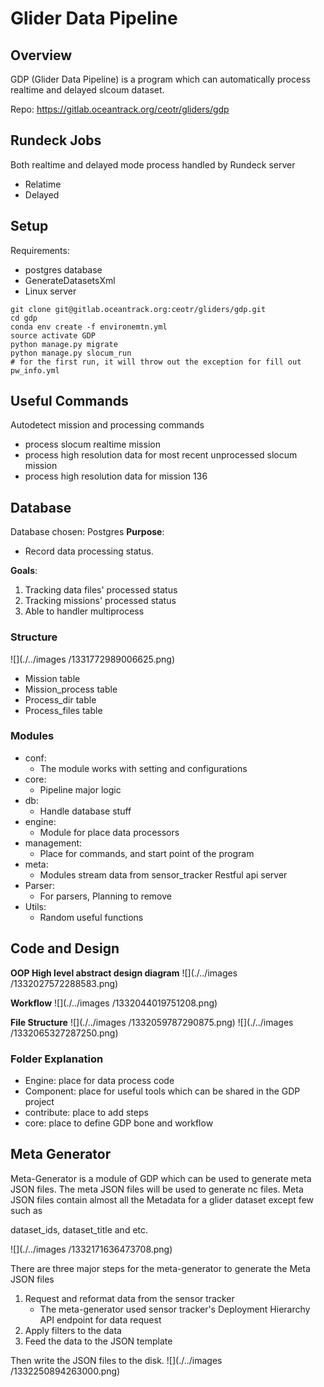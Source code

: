 # Glider Data Pipeline

## Overview

GDP (Glider Data Pipeline) is a program which can automatically process realtime and delayed slcoum dataset.

Repo: https://gitlab.oceantrack.org/ceotr/gliders/gdp

## Rundeck Jobs

Both realtime and delayed mode process handled by Rundeck server

- Relatime
- Delayed

## Setup

Requirements:

- postgres database
- GenerateDatasetsXml
- Linux server

```shell
git clone git@gitlab.oceantrack.org:ceotr/gliders/gdp.git
cd gdp
conda env create -f environemtn.yml
source activate GDP
python manage.py migrate
python manage.py slocum_run
# for the first run, it will throw out the exception for fill out pw_info.yml
```

## Useful Commands

Autodetect mission and processing commands

- process slocum realtime mission
- process high resolution data for most recent unprocessed slocum mission
- process high resolution data for mission 136

## Database

Database chosen: Postgres
**Purpose**:

- Record data processing status.

**Goals**:

1. Tracking data files' processed status
2. Tracking missions' processed status
3. Able to handler multiprocess

### Structure

![](./../images /1331772989006625.png)

- Mission table
- Mission_process table
- Process_dir table
- Process_files table

### Modules

- conf:
    - The module works with setting and configurations
- core:
    - Pipeline major logic
- db:
    - Handle database stuff
- engine:
    - Module for place data processors
- management:
    - Place for commands, and start point of the program
- meta:
    - Modules stream data from sensor_tracker Restful api server
- Parser:
    - For parsers, Planning to remove
- Utils:
    - Random useful functions

## Code and Design

**OOP High level abstract design diagram**
![](./../images /1332027572288583.png)

**Workflow**
![](./../images /1332044019751208.png)

**File Structure**
![](./../images /1332059787290875.png)
![](./../images /1332065327287250.png)

### Folder Explanation

- Engine: place for data process code
- Component: place for useful tools which can be shared in the GDP project
- contribute: place to add steps
- core: place to define GDP bone and workflow

## Meta Generator

Meta-Generator is a module of GDP which can be used to generate meta JSON files. The meta JSON files will be used to
generate nc files. Meta JSON files contain almost all the Metadata for a glider dataset except few such as

dataset_ids, dataset_title and etc.

![](./../images /1332171636473708.png)

There are three major steps for the meta-generator to generate the Meta JSON files

1. Request and reformat data from the sensor tracker 
   - The meta-generator used sensor tracker's Deployment Hierarchy API endpoint for data request
2. Apply filters to the data
3. Feed the data to the JSON template

Then write the JSON files to the disk.
![](./../images /1332250894263000.png)

